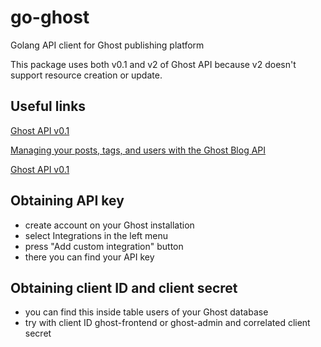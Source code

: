 # go-ghost

Golang API client for Ghost publishing platform

This package uses both v0.1 and v2 of Ghost API because v2 doesn't support resource creation or update.

## Useful links

[Ghost API v0.1](https://api.ghost.org/v0.1/docs)

[Managing your posts, tags, and users with the Ghost Blog API](https://grantwinney.com/what-is-the-ghost-api/)

[Ghost API v0.1](https://docs.ghost.org/api/content/)

## Obtaining API key

- create account on your Ghost installation
- select Integrations in the left menu
- press "Add custom integration" button
- there you can find your API key

## Obtaining client ID and client secret

- you can find this inside table users of your Ghost database
- try with client ID ghost-frontend or ghost-admin and correlated client secret